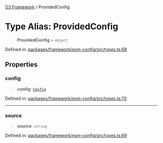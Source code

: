 [O3 Framework](../API.md) / ProvidedConfig

# Type Alias: ProvidedConfig

> **ProvidedConfig** = `object`

Defined in: [packages/framework/esm-config/src/types.ts:68](https://github.com/openmrs/openmrs-esm-core/blob/18d2874f03a33a6ab8295af0e87ac97fdd150718/packages/framework/esm-config/src/types.ts#L68)

## Properties

### config

> **config**: [`Config`](../interfaces/Config.md)

Defined in: [packages/framework/esm-config/src/types.ts:70](https://github.com/openmrs/openmrs-esm-core/blob/18d2874f03a33a6ab8295af0e87ac97fdd150718/packages/framework/esm-config/src/types.ts#L70)

***

### source

> **source**: `string`

Defined in: [packages/framework/esm-config/src/types.ts:69](https://github.com/openmrs/openmrs-esm-core/blob/18d2874f03a33a6ab8295af0e87ac97fdd150718/packages/framework/esm-config/src/types.ts#L69)
